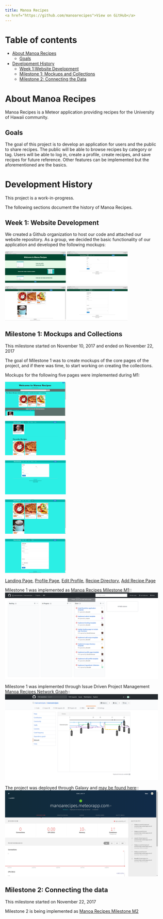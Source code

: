 ```yaml
---
title: Manoa Recipes
<a href="https://github.com/manoarecipes">View on GitHub</a>
---
```



# Table of contents

* [About Manoa Recipes](#about-manoa-recipes)
  * [Goals](#goals)
* [Development History](#development-history)
  * [Week 1:Website Development](#week-1-website-development)
  * [Milestone 1: Mockups and Collections](#milestone-1-mockups-and-collections)
  * [Milestone 2: Connecting the Data](#milestone-2-connecting-the-data)

# About Manoa Recipes

Manoa Recipes is a Meteor application providing recipes for the University of Hawaii community.

## Goals

The goal of this project is to develop an application for users and the public to share recipes. The public will be able to browse recipes by category or tag. Users will be able to log in, create a profile, create recipes, and save recipes for future reference. Other features can be implemented but the aforementioned are the basics.

# Development History

This project is a work-in-progress.

The following sections document the history of Manoa Recipes.

## Week 1: Website Development

We created a Github organization to host our code and attached our website repository. As a group, we decided the basic functionality of our application and developed the following mockups:

<img width="200px" src="images/landing-page.png"/>
<img width="200px" src="images/recipe-profile.png"/>
<img width="200px" src="images/recipe-directory.png"/>
<img width="200px" src="images/create-recipe.png"/>

## Milestone 1: Mockups and Collections

This milestone started on November 10, 2017 and ended on November 22, 2017

The goal of Milestone 1 was to create mockups of the core pages of the project, and if there was time, to start working on creating the collections.

Mockups for the following five pages were implemented during M1:


[<img width="200px" src="images/LandingPage.png"/>](http://manoarecipes.meteorapp.com/)

[<img width="200px" src="images/ProfilePage.png"/>](http://manoarecipes.meteorapp.com/mserai/profile)

[<img width="200px" src="images/EditProfile.png"/>](http://manoarecipes.meteorapp.com/mserai/edit-profile)

[<img width="200px" src="images/RecipeDirectory.png"/>](http://manoarecipes.meteorapp.com/mserai/recipe-directory)

[<img width="200px" src="images/AddRecipe.png"/>](http://manoarecipes.meteorapp.com/mserai/add-recipe)



[Landing Page](http://manoarecipes.meteorapp.com/), [Profile Page](http://manoarecipes.meteorapp.com/mserai/profile), [Edit Profile](http://manoarecipes.meteorapp.com/mserai/edit-profile), [Recipe Directory](http://manoarecipes.meteorapp.com/mserai/recipe-directory),  [Add Recipe Page](http://manoarecipes.meteorapp.com/mserai/add-recipe)

Milestone 1 was implemented as [Manoa Recipes Milestone M1](https://github.com/manoarecipes/manoarecipes/milestone/1)::
![](images/M1-ThreeColumn.png)

Milestone 1 was implemented through Issue Driven Project Management [Manoa Recipes Network Graph](https://github.com/manoarecipes/manoarecipes/network):: ![](images/Graph.png)

The project was deployed through Galaxy and [may be found here](https://galaxy.meteor.com/app/manoarecipes.meteorapp.com):: ![](images/Deployment.png)

## Milestone 2: Connecting the data

This milestone started on November 22, 2017

Milestone 2 is being implemented as [Manoa Recipes Milestone M2](https://github.com/manoarecipes/manoarecipes/milestone/2)
